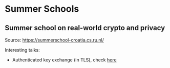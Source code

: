 
# Summer Schools

## Summer school on real-world crypto and privacy
Source: https://summerschool-croatia.cs.ru.nl/

Interesting talks:
- Authenticated key exchange (in TLS), check [here](https://summerschool-croatia.cs.ru.nl/2015/Authenticated%20key%20exchange.pdf) 
